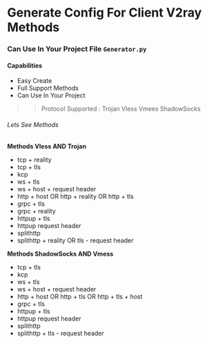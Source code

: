 # Generate Config For Client V2ray Methods 

### Can Use In Your Project File ```Generator.py```



#### Capabilities
- Easy Create 
- Full Support Methods
- Can Use In Your Project 


>> Protocol Supported : Trojan Vless Vmees ShadowSocks 

###### Lets See Methods

**Methods Vless AND Trojan** 

- tcp + reality
- tcp + tls
- kcp 
- ws + tls
- ws + host + request header
- http + host OR http + reality OR http + tls
- grpc + tls 
- grpc + reality
- httpup + tls
- httpup request header
- splithttp 
- splithttp + reality OR tls - request header

**Methods ShadowSocks AND Vmess**

- tcp + tls
- kcp 
- ws + tls
- ws + host + request header
- http + host OR http + tls OR http + tls + host
- grpc + tls 
- httpup + tls
- httpup request header
- splithttp 
- splithttp +  tls - request header
